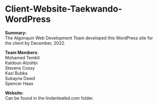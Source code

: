# Client-Website-Taekwando-WordPress

**Summary:**\
The Algonquin Web Development Team developed this WordPress site for the client by December, 2022.

**Team Members**:\
Mohamed Temkit\
Kaldoun Alzohbi\
Stevens Cossy\
Kazi Bubka\
Sukayna Dawd\
Spencer Haas

**Website:**\
Can be found in the lindenleatkd.com folder.
